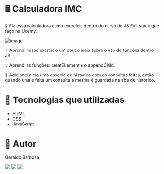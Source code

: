 # 🖩 Calculadora IMC

🔢 Fiz essa calculadora como exercicio dentro do curso de JS Full-stack que faço na Udemy.

![image](https://user-images.githubusercontent.com/81484642/156165549-b076f247-20fb-4395-8a41-689e3db80e12.png)


💡 Aprendi nesse exercicio um pouco mais sobre o uso de funções dentro JS.

💡 Aprendi as funções: creatELement e o appendChild.

🔧 Adicionei a ela uma especie de historico com as consultas feitas, então quando uma é feita um consulta a mesma é guardada na aba de historico.

# 🔗 Tecnologias que utilizadas

* HTML
* CSS
* JavaScript

# 🔗 Autor

Geraldo Barbosa
<div> 
  <a href="https://www.instagram.com/geraldosbn92" target="_blank"><img src="https://img.shields.io/badge/-Instagram-%23E4405F?style=for-the-badge&logo=instagram&logoColor=white" target="_blank"></a>
  <a href = "mailto:geraldosbn92@gmail.com"><img src="https://img.shields.io/badge/-Gmail-%23333?style=for-the-badge&logo=gmail&logoColor=white" target="_blank"></a>
  <a href="https://www.linkedin.com/in/geraldo-barbosa-a50629146" target="_blank"><img src="https://img.shields.io/badge/-LinkedIn-%230077B5?style=for-the-badge&logo=linkedin&logoColor=white" target="_blank"></a> 
</div>



